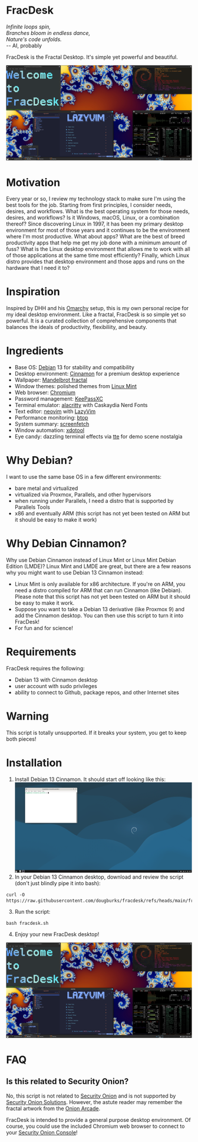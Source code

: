 # FracDesk

*Infinite loops spin,*  
*Branches bloom in endless dance,*  
*Nature's code unfolds.*  
  -- AI, probably

FracDesk is the Fractal Desktop. It's simple yet powerful and beautiful.

![screenshot](screenshots/fracdesk.png)

# Motivation
Every year or so, I review my technology stack to make sure I'm using the best tools for the job. Starting from first principles, I consider needs, desires, and workflows. What is the best operating system for those needs, desires, and workflows? Is it Windows, macOS, Linux, or a combination thereof? Since discovering Linux in 1997, it has been my primary desktop environment for most of those years and it continues to be the environment where I'm most productive. What about apps? What are the best of breed productivity apps that help me get my job done with a minimum amount of fuss? What is the Linux desktop environment that allows me to work with all of those applications at the same time most efficiently? Finally, which Linux distro provides that desktop environment and those apps and runs on the hardware that I need it to?

# Inspiration
Inspired by DHH and his [Omarchy](https://omarchy.org/) setup, this is my own personal recipe for my ideal desktop environment. Like a fractal, FracDesk is so simple yet so powerful. It is a curated collection of comprehensive components that balances the ideals of productivity, flexibiliity, and beauty.

# Ingredients
- Base OS: [Debian](https://www.debian.org/) 13 for stability and compatibility
- Desktop environment: [Cinnamon](https://github.com/linuxmint/Cinnamon) for a premium desktop experience
- Wallpaper: [Mandelbrot fractal](https://misterx.ca/Mandelbrot_Set/M_Set-IMAGES_&_WALLPAPER.html)
- Window themes: polished themes from [Linux Mint](https://linuxmint.com/)
- Web browser: [Chromium](https://www.chromium.org/Home/)
- Password management: [KeePassXC](https://keepassxc.org/)
- Terminal emulator: [alacritty](https://alacritty.org/) with Caskaydia Nerd Fonts
- Text editor: [neovim](https://neovim.io/) with [LazyVim](https://www.lazyvim.org/)
- Performance monitoring: [btop](https://github.com/aristocratos/btop)
- System summary: [screenfetch](https://github.com/KittyKatt/screenFetch)
- Window automation: [xdotool](https://github.com/jordansissel/xdotool)
- Eye candy: dazzling terminal effects via [tte](https://github.com/ChrisBuilds/terminaltexteffects) for demo scene nostalgia

# Why Debian?
I want to use the same base OS in a few different environments:
- bare metal and virtualized
- virtualized via Proxmox, Parallels, and other hypervisors
- when running under Parallels, I need a distro that is supported by Parallels Tools
- x86 and eventually ARM (this script has not yet been tested on ARM but it should be easy to make it work)

# Why Debian Cinnamon?
Why use Debian Cinnamon instead of Linux Mint or Linux Mint Debian Edition (LMDE)? Linux Mint and LMDE are great, but there are a few reasons why you might want to use Debian 13 Cinnamon instead:
- Linux Mint is only available for x86 architecture. If you're on ARM, you need a distro compiled for ARM that can run Cinnamon (like Debian). Please note that this script has not yet been tested on ARM but it should be easy to make it work.
- Suppose you want to take a Debian 13 derivative (like Proxmox 9) and add the Cinnamon desktop. You can then use this script to turn it into FracDesk!
- For fun and for science!
  
# Requirements
FracDesk requires the following:
- Debian 13 with Cinnamon desktop
- user account with sudo privileges
- ability to connect to Github, package repos, and other Internet sites
  
# Warning
This script is totally unsupported. If it breaks your system, you get to keep both pieces!

# Installation
1. Install Debian 13 Cinnamon. It should start off looking like this:
![screenshot](screenshots/debian-cinnamon.png)
2. In your Debian 13 Cinnamon desktop, download and review the script (don't just blindly pipe it into bash):
```
curl -O https://raw.githubusercontent.com/dougburks/fracdesk/refs/heads/main/fracdesk.sh
```
3. Run the script:
```
bash fracdesk.sh
```
4. Enjoy your new FracDesk desktop!

![screenshot](screenshots/fracdesk.png)

# FAQ

## Is this related to Security Onion?

No, this script is not related to [Security Onion](https://github.com/Security-Onion-Solutions/securityonion) and is not supported by [Security Onion Solutions](https://securityonion.com). However, the astute reader may remember the fractal artwork from the [Onion Arcade](https://blog.securityonion.net/2016/09/onion-arcade-make-your-adversaries-cry.html).

FracDesk is intended to provide a general purpose desktop environment. Of course, you could use the included Chromium web browser to connect to your [Security Onion Console](https://docs.securityonion.net/en/2.4/soc.html)!
